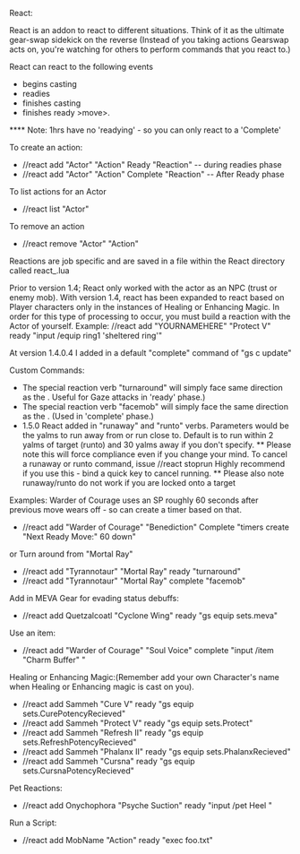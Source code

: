 React:

React is an addon to react to different situations.  Think of it as the ultimate gear-swap sidekick on the reverse (Instead of you taking actions Gearswap acts on, you're watching for others to perform commands that you react to.)

React can react to the following events
 * <Actor> begins casting <action>
 * <Actor> readies <action>
 * <Actor> finishes casting <action>
 * <Actor> finishes ready >move>.

**** Note: 1hrs have no 'readying' - so you can only react to a 'Complete' 
 
To create an action:
* //react add "Actor" "Action" Ready "Reaction"  -- during readies phase
* //react add "Actor" "Action" Complete "Reaction" -- After Ready phase
 
To list actions for an Actor
* //react list "Actor"
 
To remove an action
* //react remove "Actor" "Action"
 
Reactions are job specific and are saved in a file within the React directory called react_<JOB>.lua
 
Prior to version 1.4; React only worked with the actor as an NPC (trust or enemy mob).  With version 1.4, react has been expanded to react based on Player characters only in the instances of Healing or Enhancing Magic.  In order for this type of processing to occur, you must build a reaction with the Actor of yourself.  Example:  //react add "YOURNAMEHERE" "Protect V" ready "input /equip ring1 'sheltered ring'"
 
At version 1.4.0.4 I added in a default "complete" command of "gs c update" 
 
Custom Commands:
 * The special reaction verb "turnaround" will simply face same direction as the <actor>.  Useful for Gaze attacks in 'ready' phase.)
 * The special reaction verb "facemob" will simply face the same direction as the <actor>.  (Used in 'complete' phase.)
 * 1.5.0 React added in "runaway" and "runto" verbs.   Parameters would be the yalms to run away from or run close to.  Default is to run within 2 yalms of target (runto) and 30 yalms away if you don't specify.
 ** Please note this will force compliance even if you change your mind.  To cancel a runaway or runto command, issue //react stoprun  Highly recommend if you use this - bind a quick key to cancel running.
 ** Please also note runaway/runto do not work if you are locked onto a target
 
Examples:
Warder of Courage uses an SP roughly 60 seconds after previous move wears off - so can create a timer based on that.
* //react add "Warder of Courage" "Benediction" Complete "timers create \"Next Ready Move:\" 60 down"
 
or Turn around from "Mortal Ray" 
* //react add "Tyrannotaur" "Mortal Ray" ready "turnaround"
* //react add "Tyrannotaur" "Mortal Ray" complete "facemob"
 
Add in MEVA Gear for evading status debuffs:
* //react add Quetzalcoatl "Cyclone Wing" ready "gs equip sets.meva"
 
Use an item:
* //react add "Warder of Courage" "Soul Voice" complete "input /item \"Charm Buffer\" <me>"
 
Healing or Enhancing Magic:(Remember add your own Character's name when Healing or Enhancing magic is cast on you).
* //react add Sammeh "Cure V" ready "gs equip sets.CurePotencyRecieved"
* //react add Sammeh "Protect V" ready "gs equip sets.Protect"
* //react add Sammeh "Refresh II" ready "gs equip sets.RefreshPotencyRecieved"
* //react add Sammeh "Phalanx II" ready "gs equip sets.PhalanxRecieved"
* //react add Sammeh "Cursna" ready "gs equip sets.CursnaPotencyRecieved"
  
Pet Reactions:
* //react add Onychophora "Psyche Suction" ready "input /pet Heel <me>" 
 
Run a Script:
* //react add MobName "Action" ready "exec foo.txt"
 
